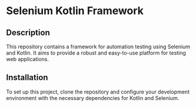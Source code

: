 # Selenium Kotlin Framework

## Description
This repository contains a framework for automation testing using Selenium and Kotlin. It aims to provide a robust and easy-to-use platform for testing web applications.

## Installation
To set up this project, clone the repository and configure your development environment with the necessary dependencies for Kotlin and Selenium.
